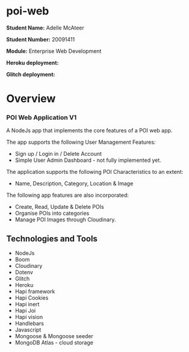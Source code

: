 # poi-web



**Student Name:** Adelle McAteer

**Student Number:** 20091411

**Module:** Enterprise Web Development

**Heroku deployment:**

**Glitch deployment:**

# Overview

### POI Web Application V1
A NodeJs app that implements the core features of a POI web app.

The app supports the following User Management Features:
- Sign up / Login in / Delete Account
- Simple User Admin Dashboard - not fully implemented yet.

The  application supports the following POI Characteristics to an extent:
- Name, Description, Category, Location & Image

The following app features are also incorporated:
- Create, Read, Update & Delete POIs
- Organise POIs into categories
- Manage POI Images through Cloudinary.

## Technologies and Tools
- NodeJs
- Boom
- Cloudinary
- Dotenv
- Glitch 
- Heroku
- Hapi framework
- Hapi Cookies 
- Hapi inert
- Hapi Joi 
- Hapi vision
- Handlebars
- Javascript 
- Mongoose & Mongoose seeder
- MongoDB Atlas - cloud storage



